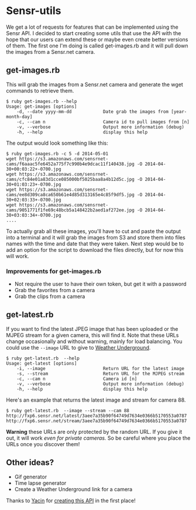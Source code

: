 # Sensr-utils

We get a lot of requests for features that can be implemented using the Sensr API.  I decided to start
creating some utils that use the API with the hope that our users can extend these or maybe even create
better versions of them.  The first one I'm doing is called get-images.rb and it will pull down the images
from a Sensr.net camera.

## get-images.rb

This will grab the images from a Sensr.net camera and generate the wget commands to retrieve them. 

	$ ruby get-images.rb --help
	Usage: get-images [options]
	    -d, --date yyyy-mm-dd            Date grab the images from [year-month-day]
	    -c, --cam n                      Camera id to pull images from [n]
	    -v, --verbose                    Output more information (debug)
	    -h, --help                       display this help

The output would look something like this:

	$ ruby get-images.rb -c 5 -d 2014-05-01
	wget https://s3.amazonaws.com/sensrnet-cams/f6aaac5fe6452a775f7c990b4e9dcac11f140438.jpg -O 2014-04-30+00:03:22+-0700.jpg
	wget https://s3.amazonaws.com/sensrnet-cams/cfc84e01a83d1cce085000bf5025baa8a4b12d5c.jpg -O 2014-04-30+01:03:23+-0700.jpg
	wget https://s3.amazonaws.com/sensrnet-cams/ee8d309ca8ca650b61e4d85d313165e4c85f9df5.jpg -O 2014-04-30+02:03:33+-0700.jpg
	wget https://s3.amazonaws.com/sensrnet-cams/9051771f1fe69c48bcb5a148422b2aed1af272ee.jpg -O 2014-04-30+03:03:34+-0700.jpg
    ....

To actually grab all these images, you'll have to cut and paste the output into a terminal and it will grab the images from S3 and 
store them into files names with the time and date that they were taken. Next step would be to add an option for the script to 
download the files directly, but for now this will work.

### Improvements for get-images.rb

* Not require the user to have their own token, but get it with a password
* Grab the favorites from a camera
* Grab the clips from a camera

## get-latest.rb

If you want to find the latest JPEG image that has been uploaded or the MJPEG stream for a given camera, this will find it.
Note that these URLs change occasionally and without warning, mainly for load balancing. You could use the `--image` URL to give 
to [Weather Underground][wundercam].

	$ ruby get-latest.rb  --help
	Usage: get-latest [options]
	    -i, --image                      Return URL for the latest image
	    -s, --stream                     Return URL for the MJPEG stream
	    -c, --cam n                      Camera id [n]
	    -v, --verbose                    Output more information (debug)
	    -h, --help                       display this help

Here's an example that returns the latest image and stream for camera 88.

	$ ruby get-latest.rb  --image --stream --cam 88
	http://fxp6.sensr.net/latest/3aee7a35b90f64749d7634e0366b5170553a0787
	http://fxp6.sensr.net/stream/3aee7a35b90f64749d7634e0366b5170553a0787

**Warning** these URLs are only protected by the random URL. If you give it out, it will work _even for private cameras._ So be careful 
where you place the URLs once you discover them!


## Other ideas?

* Gif generator
* Time lapse generator
* Create a Weather Underground link for a camera


Thanks to [Yacin][yacc] for [creating this API][tutorial] in the first place! 


[tutorial]: http://yacc.github.io/sensrapi-tutorials/
[yacc]: http://www.linkedin.com/in/yacinbahi
[wundercam]: http://www.wunderground.com/webcams/signup.html#addcam
